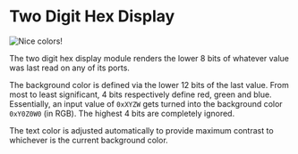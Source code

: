# Two Digit Hex Display

![Nice colors!](item:tis3d-additions:module_twodigitdisplay)

The two digit hex display module renders the lower 8 bits of whatever value was last read on any of its ports.

The background color is defined via the lower 12 bits of the last value. From most to least significant, 4 bits respectively define red, green and blue. Essentially, an input value of `0xXYZW` gets turned into the background color `0xY0Z0W0` (in RGB). The highest 4 bits are completely ignored.

The text color is adjusted automatically to provide maximum contrast to whichever is the current background color.
